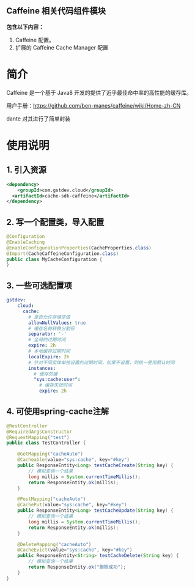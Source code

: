 ## Caffeine 相关代码组件模块

**包含以下内容：**

1. Caffeine 配置。
2. 扩展的 Caffeine Cache Manager 配置

# 简介

Caffeine 是一个基于 Java8 开发的提供了近乎最佳命中率的高性能的缓存库。

用户手册：https://github.com/ben-manes/caffeine/wiki/Home-zh-CN

dante 对其进行了简单封装

# 使用说明

## 1. 引入资源

```xml
<dependency>
    <groupId>com.gstdev.cloud</groupId>
  <artifactId>cache-sdk-caffeine</artifactId>
</dependency>
```

## 2. 写一个配置类，导入配置

```java
@Configuration
@EnableCaching
@EnableConfigurationProperties(CacheProperties.class)
@Import(CacheCaffeineConfiguration.class)
public class MyCacheConfiguration {
}
```

## 3. 一些可选配置项

```yaml
gstdev:
    cloud:
      cache:
        # 是否允许存储空值
        allowNullValues: true
        # 缓存名称转换分割符
        separator: '-'
        # 全局的过期时间
        expire: 2h
        # 本地缓存过期时间
        localExpire: 2h
        # 针对不同实体单独设置的过期时间，如果不设置，则统一使用默认时间
        instances: 
          # 缓存的键
          "sys:cache:user":
            # 缓存失效时间
            expire: 2h
```

## 4. 可使用spring-cache注解

```java
@RestController
@RequiredArgsConstructor
@RequestMapping("test")
public class TestController {

    @GetMapping("cacheAuto")
    @Cacheable(value="sys:cache", key="#key")
    public ResponseEntity<Long> testCacheCreate(String key) {
        // 模拟查询一个结果
        long millis = System.currentTimeMillis();
        return ResponseEntity.ok(millis);
    }

    @PostMapping("cacheAuto")
    @CachePut(value="sys:cache", key="#key")
    public ResponseEntity<Long> testCacheUpdate(String key) {
        // 模拟查询一个结果
        long millis = System.currentTimeMillis();
        return ResponseEntity.ok(millis);
    }

    @DeleteMapping("cacheAuto")
    @CacheEvict(value="sys:cache", key="#key")
    public ResponseEntity<String> testCacheDelete(String key) {
        // 模拟查询一个结果
        return ResponseEntity.ok("删除成功");
    }
}
```
